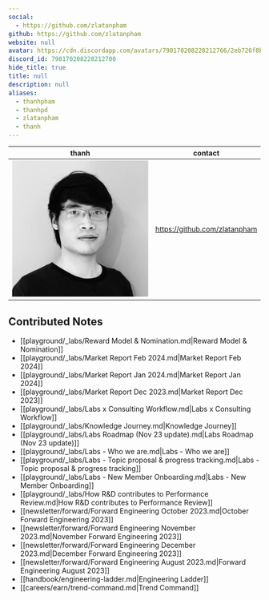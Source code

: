 ```yaml
---
social: 
  - https://github.com/zlatanpham
github: https://github.com/zlatanpham
website: null
avatar: https://cdn.discordapp.com/avatars/790170208228212766/2eb726f8baa632a90eb7600fabd804d8?size=1024
discord_id: 790170208228212700
hide_title: true
title: null
description: null
aliases: 
  - thanhpham
  - thanhpd
  - zlatanpham
  - thanh
---
```

<div class="profile"/>

| thanh                                                                                                                | contact                       |
| -------------------------------------------------------------------------------------------------------------------- | ----------------------------- |
| ![](assets/thanh_2eb726f8baa632a90eb7600fabd804d8.webp) | https://github.com/zlatanpham |

## Contributed Notes

- [[playground/_labs/Reward Model & Nomination.md|Reward Model & Nomination]]
- [[playground/_labs/Market Report Feb 2024.md|Market Report Feb 2024]]
- [[playground/_labs/Market Report Jan 2024.md|Market Report Jan 2024]]
- [[playground/_labs/Market Report Dec 2023.md|Market Report Dec 2023]]
- [[playground/_labs/Labs x Consulting Workflow.md|Labs x Consulting Workflow]]
- [[playground/_labs/Knowledge Journey.md|Knowledge Journey]]
- [[playground/_labs/Labs Roadmap (Nov 23 update).md|Labs Roadmap (Nov 23 update)]]
- [[playground/_labs/Labs - Who we are.md|Labs - Who we are]]
- [[playground/_labs/Labs - Topic proposal & progress tracking.md|Labs - Topic proposal & progress tracking]]
- [[playground/_labs/Labs - New Member Onboarding.md|Labs - New Member Onboarding]]
- [[playground/_labs/How R&D contributes to Performance Review.md|How R&D contributes to Performance Review]]
- [[newsletter/forward/Forward Engineering October 2023.md|October Forward Engineering 2023]]
- [[newsletter/forward/Forward Engineering November 2023.md|November Forward Engineering 2023]]
- [[newsletter/forward/Forward Engineering December 2023.md|December Forward Engineering 2023]]
- [[newsletter/forward/Forward Engineering August 2023.md|Forward Engineering August 2023]]
- [[handbook/engineering-ladder.md|Engineering Ladder]]
- [[careers/earn/trend-command.md|Trend Command]]